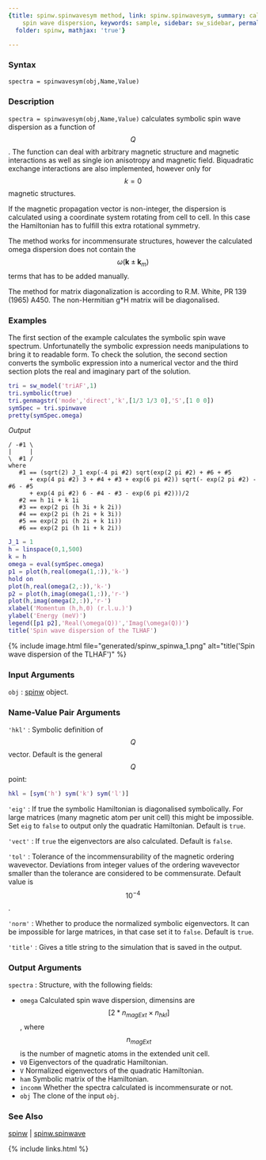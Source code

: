 ```yaml
---
{title: spinw.spinwavesym method, link: spinw.spinwavesym, summary: calculates symbolic
    spin wave dispersion, keywords: sample, sidebar: sw_sidebar, permalink: spinw_spinwavesym,
  folder: spinw, mathjax: 'true'}

---
```

  
### Syntax
  
`spectra = spinwavesym(obj,Name,Value)`
  
### Description
  
`spectra = spinwavesym(obj,Name,Value)` calculates symbolic spin wave
dispersion as a function of $$Q$$. The function can deal with arbitrary
magnetic structure and magnetic interactions as well as single ion
anisotropy and magnetic field. Biquadratic exchange interactions are also
implemented, however only for $$k=0$$ magnetic structures.
  
If the magnetic propagation vector is non-integer, the dispersion is
calculated using a coordinate system rotating from cell to cell. In this
case the Hamiltonian has to fulfill this extra rotational symmetry.
   
The method works for incommensurate structures, however the calculated
omega dispersion does not contain the $$\omega(\mathbf{k}\pm \mathbf{k}_m)$$ terms that has to be
added manually.
   
The method for matrix diagonalization is according to R.M. White, PR 139
(1965) A450. The non-Hermitian g*H matrix will be diagonalised.
   
### Examples
 
The first section of the example calculates the symbolic spin wave
spectrum. Unfortunatelly the symbolic expression needs manipulations to
bring it to readable form. To check the solution, the second section
converts the symbolic expression into a numerical vector and the third
section plots the real and imaginary part of the solution.
 
```matlab
tri = sw_model('triAF',1)
tri.symbolic(true)
tri.genmagstr('mode','direct','k',[1/3 1/3 0],'S',[1 0 0])
symSpec = tri.spinwave
pretty(symSpec.omega)
```
*Output*
```
/ -#1 \
|     |
\  #1 /
where
   #1 == (sqrt(2) J_1 exp(-4 pi #2) sqrt(exp(2 pi #2) + #6 + #5
      + exp(4 pi #2) 3 + #4 + #3 + exp(6 pi #2)) sqrt(- exp(2 pi #2) - #6 - #5
      + exp(4 pi #2) 6 - #4 - #3 - exp(6 pi #2)))/2
   #2 == h 1i + k 1i
   #3 == exp(2 pi (h 3i + k 2i))
   #4 == exp(2 pi (h 2i + k 3i))
   #5 == exp(2 pi (h 2i + k 1i))
   #6 == exp(2 pi (h 1i + k 2i))
```
 
```matlab
J_1 = 1
h = linspace(0,1,500)
k = h
omega = eval(symSpec.omega)
p1 = plot(h,real(omega(1,:)),'k-')
hold on
plot(h,real(omega(2,:)),'k-')
p2 = plot(h,imag(omega(1,:)),'r-')
plot(h,imag(omega(2,:)),'r-')
xlabel('Momentum (h,h,0) (r.l.u.)')
ylabel('Energy (meV)')
legend([p1 p2],'Real(\omega(Q))','Imag(\omega(Q))')
title('Spin wave dispersion of the TLHAF')
```
 
{% include image.html file="generated/spinw_spinwa_1.png" alt="title('Spin wave dispersion of the TLHAF')" %}
 
### Input Arguments
  
`obj`
: [spinw](spinw) object.
  
### Name-Value Pair Arguments
  
`'hkl'`
: Symbolic definition of $$Q$$ vector. Default is the general $$Q$$
  point:
  ```matlab
  hkl = [sym('h') sym('k') sym('l')]
  ```
  
`'eig'`
: If true the symbolic Hamiltonian is diagonalised symbolically. For
  large matrices (many magnetic atom per unit cell) this might be
  impossible. Set `eig` to `false` to output only the quadratic
  Hamiltonian. Default is `true`.
  
`'vect'`
: If `true` the eigenvectors are also calculated. Default is `false`.
  
`'tol'`
: Tolerance of the incommensurability of the magnetic
  ordering wavevector. Deviations from integer values of the
  ordering wavevector smaller than the tolerance are
  considered to be commensurate. Default value is $$10^{-4}$$.
  
`'norm'`
: Whether to produce the normalized symbolic eigenvectors. It can be
  impossible for large matrices, in that case set it to
  `false`. Default is `true`.
  
`'title'`
: Gives a title string to the simulation that is saved in the
  output.
 
### Output Arguments
 
`spectra`
: Structure, with the following fields:
  * `omega`   Calculated spin wave dispersion, dimensins are
              $$[2*n_{magExt}\times n_{hkl}]$$, where $$n_{magExt}$$ is the number of magnetic
              atoms in the extended unit cell.
  * `V0`      Eigenvectors of the quadratic Hamiltonian.
  * `V`       Normalized eigenvectors of the quadratic Hamiltonian.
  * `ham`     Symbolic matrix of the Hamiltonian.
  * `incomm`  Whether the spectra calculated is incommensurate or not.
  * `obj`     The clone of the input `obj`.
 
### See Also
 
[spinw](spinw) \| [spinw.spinwave](spinw_spinwave)
 

{% include links.html %}
